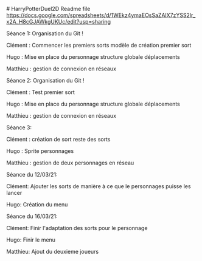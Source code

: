 # HarryPotterDuel2D Readme file
https://docs.google.com/spreadsheets/d/1WEkz4ymaEOsSaZAlX7zYSS2lr_x2A_H8cGJAWkgUKUc/edit?usp=sharing


Séance 1:
Organisation du Git !

Clément : 
    Commencer les premiers sorts
modèle de création
premier sort

Hugo : 
    Mise en place du personnage
structure globale
déplacements 

Matthieu : 
    gestion de connexion en réseaux
    
Séance 2:
Organisation du Git !

Clément : 
    Test premier sort

Hugo : 
    Mise en place du personnage
    structure globale
    déplacements 

Matthieu : 
    gestion de connexion en réseaux
    
Séance 3:

Clément :
	création de sort reste des sorts

Hugo :
	Sprite personnages
	
Matthieu :
	gestion de deux personnages en réseau

Séance du 12/03/21:

Clément:
	Ajouter les sorts de manière à ce que le personnages puisse les lancer
	
Hugo:
	Création du menu
	
Séance du 16/03/21:

Clément:
	Finir l'adaptation des sorts pour le personnage
	
Hugo:
	Finir le menu
	
Matthieu:
	Ajout du deuxieme joueurs 


